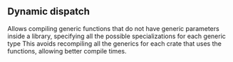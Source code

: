 ## Dynamic dispatch

Allows compiling generic functions that do not have generic parameters inside a library, specifying all the possible specializations for each generic type
This avoids recompiling all the generics for each crate that uses the functions, allowing better compile times.
